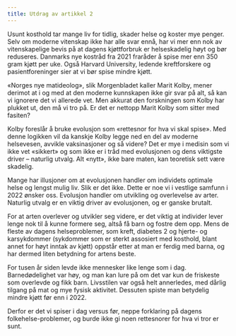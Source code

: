 ```yaml
---
title: Utdrag av artikkel 2
---
```


Usunt kosthold tar mange liv for tidlig, skader helse og koster mye penger.
Selv om moderne vitenskap ikke har alle svar ennå,
har vi mer enn nok av vitenskapelige bevis på at dagens kjøttforbruk er helseskadelig høyt og bør reduseres. Danmarks nye kostråd fra 2021 fraråder å spise mer enn 350 gram kjøtt per uke. Også Harvard University, ledende kreftforskere og pasientforeninger sier at vi bør spise mindre kjøtt.

«Norges nye matideolog», slik Morgenbladet kaller Marit Kolby, mener derimot at i og med at den moderne kunnskapen ikke gir svar på alt, så kan vi ignorere det vi allerede vet. Men akkurat den forskningen som Kolby har plukket ut, den må vi tro på. Er det er nettopp Marit Kolby som sitter med fasiten?

Kolby foreslår å bruke evolusjon som «rettesnor for hva vi skal spise». Med denne logikken vil da kanskje Kolby legge ned en del av moderne helsevesen, avvikle vaksinasjoner og så videre? Det er mye i medisin som vi ikke vet «sikkert» og som ikke er i tråd med evolusjonen og dens viktigste driver – naturlig utvalg. Alt «nytt», ikke bare maten, kan teoretisk sett være skadelig.

Mange har illusjoner om at evolusjonen handler om individets optimale helse og lengst mulig liv. Slik er det ikke. Dette er noe vi i vestlige samfunn i 2022 ønsker oss. Evolusjon handler om utvikling og overlevelse av arter. Naturlig utvalg er en viktig driver av evolusjonen, og er ganske brutalt.

For at arten overlever og utvikler seg videre, er det viktig at individer lever lenge nok til å kunne formere seg, altså få barn og fostre dem opp. Mens de fleste av dagens helseproblemer, som kreft, diabetes 2 og hjerte- og karsykdommer (sykdommer som er sterkt assosiert med kosthold, blant annet for høyt inntak av kjøtt) oppstår etter at man er ferdig med barna, og har dermed liten betydning for artens beste.

For tusen år siden levde ikke mennesker like lenge som i dag. Barnedødelighet var høy, og man kan lure på om det var kun de friskeste som overlevde og fikk barn. Livsstilen var også helt annerledes, med dårlig tilgang på mat og mye fysisk aktivitet. Dessuten spiste man betydelig mindre kjøtt før enn i 2022.

Derfor er det vi spiser i dag versus før, neppe forklaring på dagens folkehelse-problemer, og burde ikke gi noen rettesnorer for hva vi tror er sunt.
